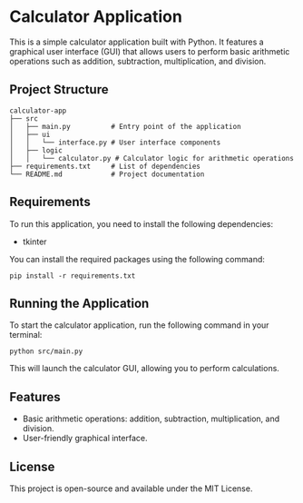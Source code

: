 # Calculator Application

This is a simple calculator application built with Python. It features a graphical user interface (GUI) that allows users to perform basic arithmetic operations such as addition, subtraction, multiplication, and division.

## Project Structure

```
calculator-app
├── src
│   ├── main.py          # Entry point of the application
│   ├── ui
│   │   └── interface.py # User interface components
│   ├── logic
│   │   └── calculator.py # Calculator logic for arithmetic operations
├── requirements.txt     # List of dependencies
└── README.md            # Project documentation
```

## Requirements

To run this application, you need to install the following dependencies:

- tkinter

You can install the required packages using the following command:

```
pip install -r requirements.txt
```

## Running the Application

To start the calculator application, run the following command in your terminal:

```
python src/main.py
```

This will launch the calculator GUI, allowing you to perform calculations.

## Features

- Basic arithmetic operations: addition, subtraction, multiplication, and division.
- User-friendly graphical interface.

## License

This project is open-source and available under the MIT License.